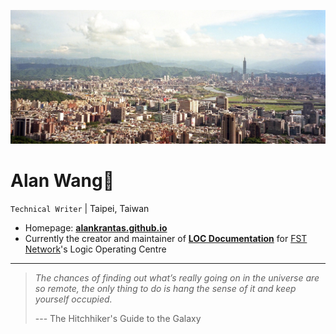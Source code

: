 
![profile](profile.jpg)

# Alan Wang👋

`Technical Writer` | Taipei, Taiwan

* Homepage: [**alankrantas.github.io**](https://alankrantas.github.io/)
* Currently the creator and maintainer of [**LOC Documentation**](https://documentation.loc.fst.network/) for [FST Network](https://www.fst.network/)'s Logic Operating Centre

---

> *The chances of finding out what’s really going on in the universe are so remote, the only thing to do is hang the sense of it and keep yourself occupied.*
> 
> --- The Hitchhiker's Guide to the Galaxy

